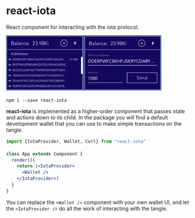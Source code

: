 
# react-iota

React component for interacting with the iota protocol.

<img src="https://raw.githubusercontent.com/Evanfeenstra/react-iota/master/src/fonts/react-iota-wallet.png" height="150" />

```npm i --save react-iota```

**react-iota** is implemented as a higher-order component that passes state and actions down to its child. In the package you will find a default development wallet that you can use to make simple transactions on the tangle.
```jsx
import {IotaProvider, Wallet, Curl} from "react-iota"

class App extends Component {
  render(){
    return (<IotaProvider>
      <Wallet />
    </IotaProvider>)
  }
}
```
You can replace the ```<Wallet />``` component with your own wallet UI, and let the ```<IotaProvider />``` do all the work of interacting with the tangle.